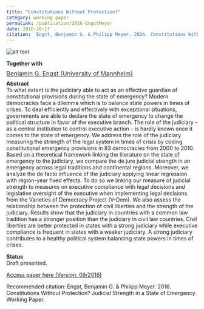 ```yaml
---
title: "Constitutions Without Protection?"
category: working paper
permalink: /publication/2016-EngstMeyer
date: 2016-10-17
citation: 'Engst, Benjamin G. & Philipp Meyer. 2016. Constitutions Without Protection? Judicial Strength in a State of Emergency. Working Paper.'
---
```



![alt text](https://phimeyer.github.io/images/regionyear.png "RegionYear")


<p><b>Together with</b><br>
<p style="line-height: .5;" align="left"><span style="font-size: small;"><a style="line-height: .5;" href="http://benjamin-engst.de/"><span style="color: #333333;"><span style="font-size: medium;">Benjamin G. Engst (University of Mannheim)</span></span></a>


<p><b>Abstract</b><br>
To what extent is the judiciary able to act as an effective guardian of oonstitutional provisions during the state of emergency? 
Modern democracies face a dilemma which is to balance state powers in times of crises. To deal efficiently and effectively 
with exceptional situations, governments are able to declare the state of emergency to change the political structure in favor of 
the executive branch. The role of the judiciary – as a central institution to control executive action – is hardly known once it 
comes to the state of emergency. We address the role of the judiciary measuring the strength of the legal system in times of 
crisis by coding constitutional emergency provisions in 83 democracies from 2000 to 2010. Based on a theoretical framework 
linking the literature on the state of emergency to the judiciary, we compare the de jure judicial strength in an emergency across 
legal traditions and continental regions. Moreover, we analyze the de facto influence of the judiciary applying linear regression with 
region-year fixed effects. To do so we linking our measure of judicial strength to measures on executive compliance with legal decisions 
and legislative oversight of the executive when implementing legal decisions from the Varieties of Democracy Project (V-Dem). 
We also assess the relationship between the protection of civil liberties and the strength of the judiciary. 
Results show that the judiciary in countries with a common law tradition has a stronger position than the judiciary 
in civil law countries. Civil liberties are better protected in states with a strong judiciary while executive compliance is 
frequent in states with a weaker judiciary. A strong judiciary contributes to a healthy political system balancing state powers in 
times of crises.</p>

<p><b>Status</b><br>
Draft presented.</p>

[Access paper here (Version: 09/2016)](http://phimeyer.github.io/files/c414b2f4-3ad2-46fa-9413-d32ccbdb34b2.pdf)

Recommended citation: Engst, Benjamin G. & Philipp Meyer. 2016. Constitutions Without Protection? Judicial Strength in a State of Emergency. Working Paper.
